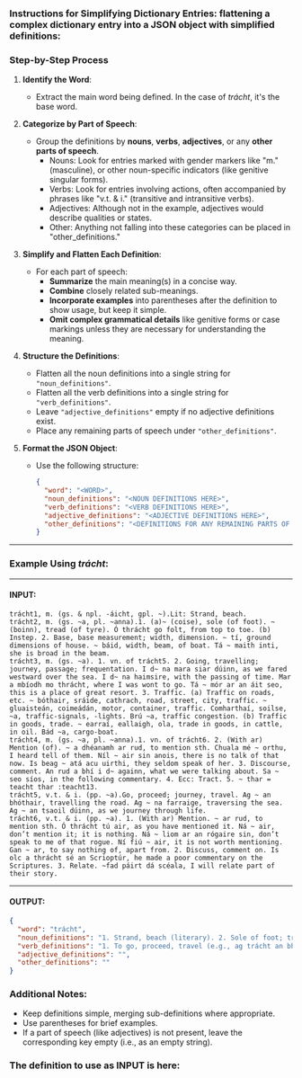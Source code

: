### Instructions for Simplifying Dictionary Entries: flattening a complex dictionary entry into a JSON object with simplified definitions:

### Step-by-Step Process

1. **Identify the Word**:
   - Extract the main word being defined. In the case of *trácht*, it's the base word.

2. **Categorize by Part of Speech**:
   - Group the definitions by **nouns**, **verbs**, **adjectives**, or any **other parts of speech**.
     - Nouns: Look for entries marked with gender markers like "m." (masculine), or other noun-specific indicators (like genitive singular forms).
     - Verbs: Look for entries involving actions, often accompanied by phrases like "v.t. & i." (transitive and intransitive verbs).
     - Adjectives: Although not in the example, adjectives would describe qualities or states.
     - Other: Anything not falling into these categories can be placed in "other_definitions."

3. **Simplify and Flatten Each Definition**:
   - For each part of speech:
     - **Summarize** the main meaning(s) in a concise way.
     - **Combine** closely related sub-meanings.
     - **Incorporate examples** into parentheses after the definition to show usage, but keep it simple.
     - **Omit complex grammatical details** like genitive forms or case markings unless they are necessary for understanding the meaning.

4. **Structure the Definitions**:
   - Flatten all the noun definitions into a single string for `"noun_definitions"`.
   - Flatten all the verb definitions into a single string for `"verb_definitions"`.
   - Leave `"adjective_definitions"` empty if no adjective definitions exist.
   - Place any remaining parts of speech under `"other_definitions"`.

5. **Format the JSON Object**:
   - Use the following structure:
     ```json
     {
       "word": "<WORD>",
       "noun_definitions": "<NOUN DEFINITIONS HERE>",
       "verb_definitions": "<VERB DEFINITIONS HERE>",
       "adjective_definitions": "<ADJECTIVE DEFINITIONS HERE>",
       "other_definitions": "<DEFINITIONS FOR ANY REMAINING PARTS OF SPEECH HERE>"
     }
     ```

---

### Example Using *trácht*:

---

#### **INPUT**:
```
trácht1, m. (gs. & npl. -áicht, gpl. ~).Lit: Strand, beach.
trácht2, m. (gs. ~a, pl. ~anna).1. (a)~ (coise), sole (of foot). ~ (boinn), tread (of tyre). Ó thrácht go folt, from top to toe. (b) Instep. 2. Base, base measurement; width, dimension. ~ tí, ground dimensions of house. ~ báid, width, beam, of boat. Tá ~ maith inti, she is broad in the beam.
trácht3, m. (gs. ~a). 1. vn. of trácht5. 2. Going, travelling; journey, passage; frequentation. I d~ na mara siar dúinn, as we fared westward over the sea. I d~ na haimsire, with the passing of time. Mar a mbíodh mo thrácht, where I was wont to go. Tá ~ mór ar an áit seo, this is a place of great resort. 3. Traffic. (a) Traffic on roads, etc. ~ bóthair, sráide, cathrach, road, street, city, traffic. ~ gluaisteán, coimeádán, motor, container, traffic. Comharthaí, soilse, ~a, traffic-signals, -lights. Brú ~a, traffic congestion. (b) Traffic in goods, trade. ~ earraí, eallaigh, ola, trade in goods, in cattle, in oil. Bád ~a, cargo-boat.
trácht4, m. (gs. ~a, pl. ~anna).1. vn. of trácht6. 2. (With ar) Mention (of). ~ a dhéanamh ar rud, to mention sth. Chuala mé ~ orthu, I heard tell of them. Níl ~ air sin anois, there is no talk of that now. Is beag ~ atá acu uirthi, they seldom speak of her. 3. Discourse, comment. An rud a bhí i d~ againn, what we were talking about. Sa ~ seo síos, in the following commentary. 4. Ecc: Tract. 5. ~ thar = teacht thar :teacht13.
trácht5, v.t. & i. (pp. ~a).Go, proceed; journey, travel. Ag ~ an bhóthair, travelling the road. Ag ~ na farraige, traversing the sea. Ag ~ an tsaoil dúinn, as we journey through life.
trácht6, v.t. & i. (pp. ~a). 1. (With ar) Mention. ~ ar rud, to mention sth. Ó thrácht tú air, as you have mentioned it. Ná ~ air, don’t mention it; it is nothing. Ná ~ liom ar an rógaire sin, don’t speak to me of that rogue. Ní fiú ~ air, it is not worth mentioning. Gan ~ ar, to say nothing of, apart from. 2. Discuss, comment on. Is olc a thrácht sé an Scrioptúr, he made a poor commentary on the Scriptures. 3. Relate. ~fad páirt dá scéala, I will relate part of their story.
```

---

#### **OUTPUT**:
```json
{
  "word": "trácht",
  "noun_definitions": "1. Strand, beach (literary). 2. Sole of foot; tread of tyre; instep; base measurement or width of an object (e.g., trácht tí - ground dimensions of house, trácht báid - width of boat). 3. Going, travelling; journey; frequentation; traffic (e.g., trácht bóthair - road traffic, trácht earraí - trade in goods). 4. Mention, discourse, or tract (e.g., trácht a dhéanamh ar rud - to mention something, ecclesiastical tract).",
  "verb_definitions": "1. To go, proceed, travel (e.g., ag trácht an bhóthair - travelling the road). 2. To mention, discuss, or relate (e.g., trácht ar rud - to mention something, tráchtfad páirt dá scéala - I will relate part of their story).",
  "adjective_definitions": "",
  "other_definitions": ""
}
```

### Additional Notes:
- Keep definitions simple, merging sub-definitions where appropriate.
- Use parentheses for brief examples.
- If a part of speech (like adjectives) is not present, leave the corresponding key empty (i.e., as an empty string).

### The definition to use as INPUT is here: